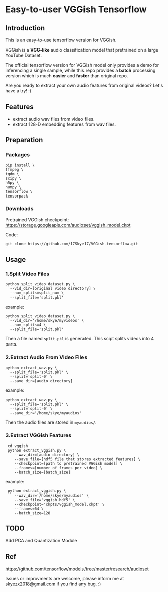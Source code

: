 # Easy-to-user VGGish Tensorflow
## Introduction

This is an easy-to-use tensorflow version for VGGish.

VGGish is a **VGG-like** audio classification model that pretrained on a large YouTube Dataset.

The official tensorflow version for VGGish model only provides a demo for inferencing a single sample, while this repo provides a **batch** processing version which is much **easier** and **faster** than original repo.

Are you ready to extract your own audio features from original videos? Let's have a try! :)

## Features
- extract audio wav files from video files.
- extract 128-D embedding features from wav files.

## Preparation
### Packages
```shell
pip install \
ffmpeg \
tqdm \
scipy \
h5py \
numpy \
tensorflow \
tensorpack
```

### Downloads
Pretrained VGGish checkpoint: 
https://storage.googleapis.com/audioset/vggish_model.ckpt

Code: 
```shell
git clone https://github.com/17Skye17/VGGish-tensorflow.git
```
## Usage
### 1.Split Video Files
```shell
python split_video_dataset.py \
  --vid_dir=[original video directory] \
  --num_splits=split_num \
  --split_file='split.pkl' 
```
example:
```shell
python split_video_dataset.py \
  --vid_dir='/home/skye/myvideos' \
  --num_splits=4 \
  --split_file='split.pkl' 
```
Then a file named `split.pkl` is generated. This scipt splits videos into 4 parts.

### 2.Extract Audio From Video Files
```shell
python extract_wav.py \
  --split_file='split.pkl' \
  --split='split-0' \
  --save_dir=[audio directory]
```
example:
```shell
python extract_wav.py \
  --split_file='split.pkl' \
  --split='split-0' \
  --save_dir='/home/skye/myaudios'
```
Then the audio files are stored in `myaudios/`.

### 3.Extract VGGish Features
```shell
 cd vggish
 python extract_vggish.py \
    --wav_dir=[audio directory] \
    --save_file=[hdf5 file that stores extracted features] \
    --checkpoint=[path to pretrained VGGish model] \
    --frames=[number of frames per video] \
    --batch_size=[batch_size]
```
example:
```shell
 python extract_vggish.py \
    --wav_dir='/home/skye/myaudios' \
    --save_file='vggish.hdf5' \
    --checkpoint='ckpts/vggish_model.ckpt' \
    --frames=64 \
    --batch_size=128
```

## TODO
Add PCA and Quantization Module

## Ref
https://github.com/tensorflow/models/tree/master/research/audioset

Issues or improvments are welcome, please inform me at skyezx2018@gmail.com if you find any bug. :)
